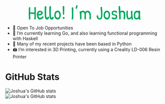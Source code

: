 <p align="center"><a href="https://joshuaburt.dev"><img alt="Hello, I'm Joshua." src="./images/Introduction.png"/></a></p>

- 💼 Open To Job Opportunities
- 🌱 I’m currently learning Go, and also learning functional programming with Haskell
- 🐍 Many of my recent projects have been based in Python
- 🖨 I’m interested in 3D Printing, currently using a Creality LD-006 Resin Printer

# GitHub Stats
![Joshua's GitHub stats](https://github-readme-stats.vercel.app/api?username=Joshua-Burt&count_private=true&theme=aura_dark&hide_border=false&include_all_commits=true&count_private=true)
<br>
![Joshua's GitHub stats](https://github-readme-stats.vercel.app/api/top-langs/?username=Joshua-Burt&theme=aura_dark&hide_border=false&include_all_commits=true&count_private=true&layout=compact)


<!--
**Joshua-Burt/Joshua-Burt** is a ✨ _special_ ✨ repository because its `README.md` (this file) appears on your GitHub profile.

Here are some ideas to get you started:

- 🔭 I’m currently working on ...

- 👯 I’m looking to collaborate on ...
- 🤔 I’m looking for help with ...
- 💬 Ask me about ...
- 📫 How to reach me: ...
- 😄 Pronouns: ...
- ⚡ Fun fact: ...
-->
